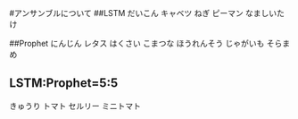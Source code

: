 #アンサンブルについて
##LSTM
だいこん
キャベツ
ねぎ
ピーマン
なましいたけ

##Prophet
にんじん
レタス
はくさい
こまつな
ほうれんそう
じゃがいも
そらまめ

## LSTM:Prophet=5:5
きゅうり
トマト
セルリー
ミニトマト